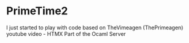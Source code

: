 # PrimeTime2
I just started to play with code based on TheVimeagen (ThePrimeagen) youtube video  - HTMX Part of the Ocaml Server

